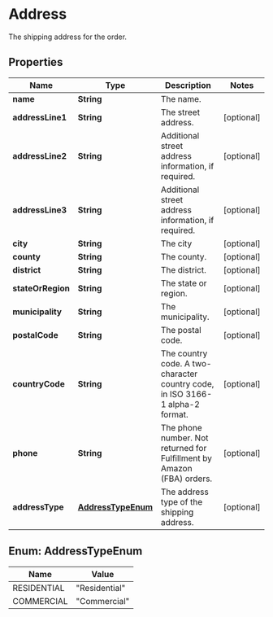 

# Address

The shipping address for the order.

## Properties

Name | Type | Description | Notes
------------ | ------------- | ------------- | -------------
**name** | **String** | The name. | 
**addressLine1** | **String** | The street address. |  [optional]
**addressLine2** | **String** | Additional street address information, if required. |  [optional]
**addressLine3** | **String** | Additional street address information, if required. |  [optional]
**city** | **String** | The city  |  [optional]
**county** | **String** | The county. |  [optional]
**district** | **String** | The district. |  [optional]
**stateOrRegion** | **String** | The state or region. |  [optional]
**municipality** | **String** | The municipality. |  [optional]
**postalCode** | **String** | The postal code. |  [optional]
**countryCode** | **String** | The country code. A two-character country code, in ISO 3166-1 alpha-2 format. |  [optional]
**phone** | **String** | The phone number. Not returned for Fulfillment by Amazon (FBA) orders. |  [optional]
**addressType** | [**AddressTypeEnum**](#AddressTypeEnum) | The address type of the shipping address. |  [optional]



## Enum: AddressTypeEnum

Name | Value
---- | -----
RESIDENTIAL | &quot;Residential&quot;
COMMERCIAL | &quot;Commercial&quot;




